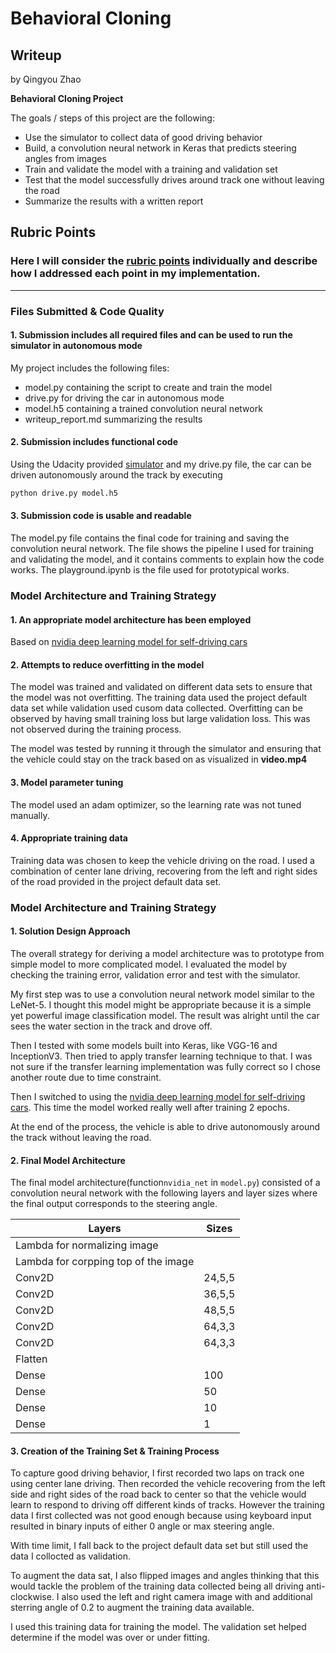 # **Behavioral Cloning** 

## Writeup 
by Qingyou Zhao


**Behavioral Cloning Project**

The goals / steps of this project are the following:
* Use the simulator to collect data of good driving behavior
* Build, a convolution neural network in Keras that predicts steering angles from images
* Train and validate the model with a training and validation set
* Test that the model successfully drives around track one without leaving the road
* Summarize the results with a written report


[//]: # "Image References"

[image1]: ./examples/placeholder.png "Model Visualization"
[image2]: ./examples/placeholder.png "Grayscaling"
[image3]: ./examples/placeholder_small.png "Recovery Image"
[image4]: ./examples/placeholder_small.png "Recovery Image"
[image5]: ./examples/placeholder_small.png "Recovery Image"
[image6]: ./examples/placeholder_small.png "Normal Image"
[image7]: ./examples/placeholder_small.png "Flipped Image"

## Rubric Points
### Here I will consider the [rubric points](https://review.udacity.com/#!/rubrics/432/view) individually and describe how I addressed each point in my implementation.  

---
### Files Submitted & Code Quality

#### 1. Submission includes all required files and can be used to run the simulator in autonomous mode

My project includes the following files:
* model.py containing the script to create and train the model
* drive.py for driving the car in autonomous mode
* model.h5 containing a trained convolution neural network 
* writeup_report.md summarizing the results

#### 2. Submission includes functional code
Using the Udacity provided [simulator](todo(qingouz:simulatorlink)) and my drive.py file, the car can be driven autonomously around the track by executing 
```ps
python drive.py model.h5
```
#### 3. Submission code is usable and readable

The model.py file contains the final code for training and saving the convolution neural network. 
The file shows the pipeline I used for training and validating the model, and it contains comments to explain how the code works.
The playground.ipynb is the file used for prototypical works.

### Model Architecture and Training Strategy

#### 1. An appropriate model architecture has been employed

Based on [nvidia deep learning model for self-driving cars](https://devblogs.nvidia.com/deep-learning-self-driving-cars/)

#### 2. Attempts to reduce overfitting in the model

The model was trained and validated on different data sets to ensure that the model was not overfitting. The training data used the project default data set while validation used cusom data collected. Overfitting can be observed by having small training loss but large validation loss. This was not observed during the training process. 

The model was tested by running it through the simulator and ensuring that the vehicle could stay on the track based on as visualized in **video.mp4**

#### 3. Model parameter tuning

The model used an adam optimizer, so the learning rate was not tuned manually.

#### 4. Appropriate training data

Training data was chosen to keep the vehicle driving on the road. I used a combination of center lane driving, recovering from the left and right sides of the road provided in the project default data set.

### Model Architecture and Training Strategy

#### 1. Solution Design Approach

The overall strategy for deriving a model architecture was to prototype from simple model to more complicated model. I evaluated the model by checking the training error, validation error and test with the simulator.

My first step was to use a convolution neural network model similar to the LeNet-5. I thought this model might be appropriate because it is a simple yet powerful image classification model. The result was alright until the car sees the water section in the track and drove off.

Then I tested with some models built into Keras, like VGG-16 and InceptionV3. Then tried to apply transfer learning technique to that. I was not sure if the transfer learning implementation was fully correct so I chose another route due to time constraint.

Then I switched to using the [nvidia deep learning model for self-driving cars](https://devblogs.nvidia.com/deep-learning-self-driving-cars/). This time the model worked really well after training 2 epochs.

At the end of the process, the vehicle is able to drive autonomously around the track without leaving the road.

#### 2. Final Model Architecture

The final model architecture(function`nvidia_net` in `model.py`) consisted of a convolution neural network with the following layers and layer sizes where the final output corresponds to the steering angle.

| Layers                               | Sizes  |
| ------------------------------------ | ------ |
| Lambda for normalizing image         |        |
| Lambda for corpping top of the image |        |
| Conv2D                               | 24,5,5 |
| Conv2D                               | 36,5,5 |
| Conv2D                               | 48,5,5 |
| Conv2D                               | 64,3,3 |
| Conv2D                               | 64,3,3 |
| Flatten                              |        |
| Dense                                | 100    |
| Dense                                | 50     |
| Dense                                | 10     |
| Dense                                | 1      |



#### 3. Creation of the Training Set & Training Process

To capture good driving behavior, I first recorded two laps on track one using center lane driving. Then recorded the vehicle recovering from the left side and right sides of the road back to center so that the vehicle would learn to respond to driving off different kinds of tracks. However the training data I first collected was not good enough because using keyboard input resulted in binary inputs of either 0 angle or max steering angle. 

With time limit, I fall back to the project default data set but still used the data I collocted as validation.

To augment the data sat, I also flipped images and angles thinking that this would tackle the problem of the training data collected being all driving anti-clockwise. I also used the left and right camera image with and additional sterring angle of 0.2 to augment the training data available.

I used this training data for training the model. The validation set helped determine if the model was over or under fitting. 

